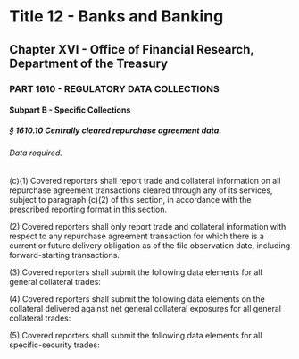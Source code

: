 
# Title 12 - Banks and Banking
## Chapter XVI - Office of Financial Research, Department of the Treasury
### PART 1610 - REGULATORY DATA COLLECTIONS
#### Subpart B - Specific Collections
##### § 1610.10 Centrally cleared repurchase agreement data.
###### Data required.

(c)(1) Covered reporters shall report trade and collateral information on all repurchase agreement transactions cleared through any of its services, subject to paragraph (c)(2) of this section, in accordance with the prescribed reporting format in this section.

(2) Covered reporters shall only report trade and collateral information with respect to any repurchase agreement transaction for which there is a current or future delivery obligation as of the file observation date, including forward-starting transactions.

(3) Covered reporters shall submit the following data elements for all general collateral trades:

(4) Covered reporters shall submit the following data elements on the collateral delivered against net general collateral exposures for all general collateral trades:

(5) Covered reporters shall submit the following data elements for all specific-security trades:
